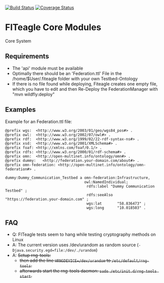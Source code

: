 [![Build Status](https://travis-ci.org/FITeagle/core.svg?branch=master)](https://travis-ci.org/FITeagle/core)
[![Coverage Status](https://coveralls.io/repos/FITeagle/core/badge.svg)](https://coveralls.io/r/FITeagle/core)

FITeagle Core Modules
=====================

Core System

Requirements
---

  - The 'api' module must be available
  - Optimally there should be an 'Federation.ttl' File in the /home/$User/.fiteagle folder with your own Testbed-Ontology
  - If there is no file found while deploying, Fiteagle creates one empty file, which you have to edit and then Re-Deploy     the FederationManager with "mvn wildfly:deploy"
  

Examples
---
Example for an Federation.ttl file:

    @prefix wgs:  <http://www.w3.org/2003/01/geo/wgs84_pos#> .
    @prefix owl:  <http://www.w3.org/2002/07/owl#> .
    @prefix rdf:  <http://www.w3.org/1999/02/22-rdf-syntax-ns#> .
    @prefix xsd:  <http://www.w3.org/2001/XMLSchema#> .
    @prefix foaf: <http://xmlns.com/foaf/0.1/> .
    @prefix rdfs: <http://www.w3.org/2000/01/rdf-schema#> .
    @prefix omn:  <http://open-multinet.info/ontology/omn#> .
    @prefix dummy:   <http://federation.your-domain.com/about#> .
    @prefix omn-federation: <http://open-multinet.info/ontology/omn-federation#> .
     
    dummy:Dummy_Communication_Testbed a omn-federation:Infrastructure,
                                        owl:NamedIndividual;
                                         rdfs:label "Dummy Communication Testbed" ;
                                         rdfs:seeAlso "https://federation.your-domain.com" ;
                                         wgs:lat       "58.836473" ;
                                         wgs:long      "10.018503" .


FAQ
---
* Q: FITeagle tests seem to hang while testing cryptography methods on Linux
* A: The current version uses /dev/urandom as random source (```-Djava.security.egd=file:/dev/./urandom```)
* A: ~~Setup rng-tools:~~
  * ~~then add the line ```HRNGDEVICE=/dev/urandom``` to ```/etc/default/rng-tools```.~~
  * ~~afterwards start the rng-tools daemon: ```sudo /etc/init.d/rng-tools start```.~~
